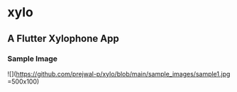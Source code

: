 # xylo

## A Flutter Xylophone App
### Sample Image
![](https://github.com/prejwal-p/xylo/blob/main/sample_images/sample1.jpg =500x100)
